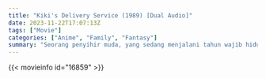 ```yaml
---
title: "Kiki's Delivery Service (1989) [Dual Audio]"
date: 2023-11-22T17:07:13Z
tags: ["Movie"]
categories: ["Anime", "Family", "Fantasy"]
summary: "Seorang penyihir muda, yang sedang menjalani tahun wajib hidup mandiri, merasa sulit untuk beradaptasi dengan komunitas baru sementara dia menghidupi dirinya sendiri dengan menjalankan layanan kurir udara."
---
```


<mux-player stream-type="on-demand"
src="https://kp3d-my.sharepoint.com/personal/ryoo_kp3d_onmicrosoft_com/_layouts/15/download.aspx?share=ESO9E2AF_aJMuS1Tec9DgJYBpJyrHRUqUpfSgPvwf-9B6w" prefer-playback="mse" controls>

</mux-player>


{{< movieinfo id="16859" >}}

<script src="https://cdn.jsdelivr.net/npm/@mux/mux-player"></script>

 <script type="application/ld+json ">
{
"@context": "https://schema.org/",
"@type": "VideoObject",
"name": "Kiki's Delivery Service",
"contentUrl": "https://stream.mux.com/00b02VsVHHG016OUeW8AisZYI5uBu9dG0101a1q29qNRjOaU.m3u8",
"thumbnailUrl": "https://www.themoviedb.org/t/p/original/tNKmXqLtdWa50mvjjMkx4FxXyq2.jpg?width=314&fit_mode=preserve&time=25",
"uploadDate": "2023-11-22T17:07:13Z",
}

</script>